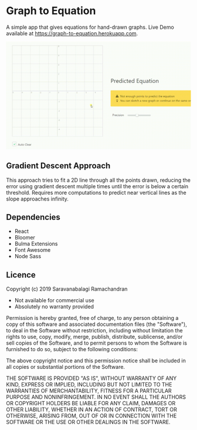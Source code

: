 # Graph to Equation

A simple app that gives equations for hand-drawn graphs. Live Demo available at https://graph-to-equation.herokuapp.com.

![Screencast](public/screencast.gif)


## Gradient Descent Approach

This approach tries to fit a 2D line through all the points drawn, reducing the error using gradient descent multiple times until the error is below a certain threshold. Requires more computations to predict near vertical lines as the slope approaches infinity.

## Dependencies

- React
- Bloomer 
- Bulma Extensions
- Font Awesome
- Node Sass

## Licence

Copyright (c) 2019 Saravanabalagi Ramachandran

- Not available for commercial use
- Absolutely no warranty provided

Permission is hereby granted, free of charge, to any person obtaining a copy of this software and associated documentation files (the "Software"), to deal in the Software without restriction, including without limitation the rights to use, copy, modify, merge, publish, distribute, sublicense, and/or sell copies of the Software, and to permit persons to whom the Software is furnished to do so, subject to the following conditions:

The above copyright notice and this permission notice shall be included in all copies or substantial portions of the Software.

THE SOFTWARE IS PROVIDED "AS IS", WITHOUT WARRANTY OF ANY KIND, EXPRESS OR IMPLIED, INCLUDING BUT NOT LIMITED TO THE WARRANTIES OF MERCHANTABILITY, FITNESS FOR A PARTICULAR PURPOSE AND NONINFRINGEMENT. IN NO EVENT SHALL THE AUTHORS OR COPYRIGHT HOLDERS BE LIABLE FOR ANY CLAIM, DAMAGES OR OTHER LIABILITY, WHETHER IN AN ACTION OF CONTRACT, TORT OR OTHERWISE, ARISING FROM, OUT OF OR IN CONNECTION WITH THE SOFTWARE OR THE USE OR OTHER DEALINGS IN THE SOFTWARE.